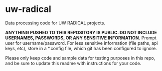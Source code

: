 # uw-radical
Data processing code for UW RADICAL projects. 

**ANYTHING PUSHED TO THIS REPOSITORY IS PUBLIC. DO NOT INCLUDE USERNAMES, PASSWORDS, OR ANY SENSITIVE INFORMATION.**
Prompt user for username/password. For less sensitive information (file paths, api keys, etc), store in a *.config file, which git has been configured to ignore.                           

Please only keep code and sample data for testing purposes in this repo, and be sure to update this readme with instructions for your code.
